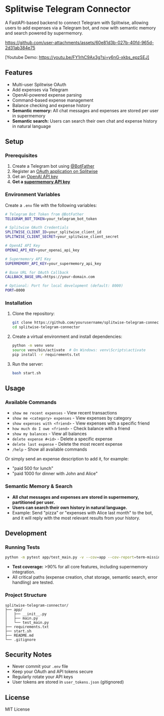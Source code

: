 # Splitwise Telegram Connector

A FastAPI-based backend to connect Telegram with Splitwise, allowing users to add expenses via a Telegram bot, and now with semantic memory and search powered by supermemory.

https://github.com/user-attachments/assets/60e81d3b-027b-40fd-965d-2d31ab384e75

[Youtube Demo: https://youtu.be/FY1rhC9Ax3g?si=y6nG-xkbs_epzSEJ]

## Features
- Multi-user Splitwise OAuth
- Add expenses via Telegram
- OpenAI-powered expense parsing
- Command-based expense management
- Balance checking and expense history
- **Semantic memory:** All chat messages and expenses are stored per user in supermemory
- **Semantic search:** Users can search their own chat and expense history in natural language

## Setup

### Prerequisites
1. Create a Telegram bot using [@BotFather](https://t.me/botfather)
2. Register an [OAuth application on Splitwise](https://secure.splitwise.com/apps)
3. Get an [OpenAI API key](https://platform.openai.com/api-keys)
4. **Get a [supermemory API key](https://supermemory.ai/)**

### Environment Variables
Create a `.env` file with the following variables:
```bash
# Telegram Bot Token from @BotFather
TELEGRAM_BOT_TOKEN=your_telegram_bot_token

# Splitwise OAuth Credentials
SPLITWISE_CLIENT_ID=your_splitwise_client_id
SPLITWISE_CLIENT_SECRET=your_splitwise_client_secret

# OpenAI API Key
OPENAI_API_KEY=your_openai_api_key

# Supermemory API Key
SUPERMEMORY_API_KEY=your_supermemory_api_key

# Base URL for OAuth Callback
CALLBACK_BASE_URL=https://your-domain.com

# Optional: Port for local development (default: 8000)
PORT=8000
```

### Installation
1. Clone the repository:
   ```bash
   git clone https://github.com/yourusername/splitwise-telegram-connector.git
   cd splitwise-telegram-connector
   ```

2. Create a virtual environment and install dependencies:
   ```bash
   python -m venv venv
   source venv/bin/activate  # On Windows: venv\Scripts\activate
   pip install -r requirements.txt
   ```

3. Run the server:
   ```bash
   bash start.sh
   ```

## Usage

### Available Commands
- `show me recent expenses` - View recent transactions
- `show me <category> expenses` - View expenses by category
- `show expenses with <friend>` - View expenses with a specific friend
- `how much do I owe <friend>` - Check balance with a friend
- `show my balances` - View all balances
- `delete expense #<id>` - Delete a specific expense
- `delete last expense` - Delete the most recent expense
- `/help` - Show all available commands

Or simply send an expense description to add it, for example:
- "paid 500 for lunch"
- "paid 1000 for dinner with John and Alice"

### Semantic Memory & Search
- **All chat messages and expenses are stored in supermemory, partitioned per user.**
- **Users can search their own history in natural language.**
- Example: Send "pizza" or "expenses with Alice last month" to the bot, and it will reply with the most relevant results from your history.

## Development

### Running Tests
```bash
python -m pytest app/test_main.py -v --cov=app --cov-report=term-missing
```
- **Test coverage:** >90% for all core features, including supermemory integration.
- All critical paths (expense creation, chat storage, semantic search, error handling) are tested.

### Project Structure
```
splitwise-telegram-connector/
├── app/
│   ├── __init__.py
│   ├── main.py
│   └── test_main.py
├── requirements.txt
├── start.sh
├── README.md
└── .gitignore
```

## Security Notes
- Never commit your `.env` file
- Keep your OAuth and API tokens secure
- Regularly rotate your API keys
- User tokens are stored in `user_tokens.json` (gitignored)

## License
MIT License
